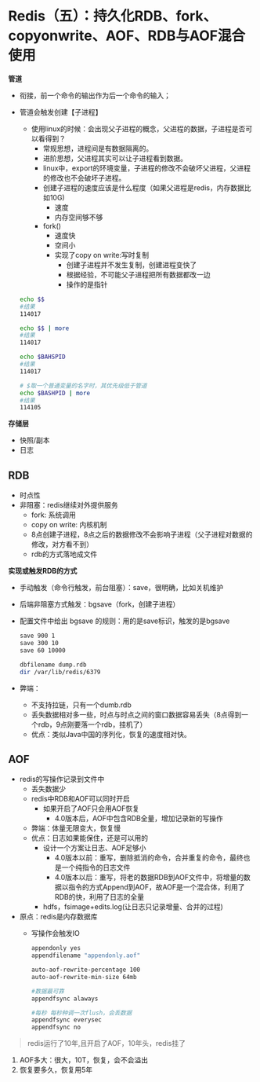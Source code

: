 # Redis（五）：持久化RDB、fork、copyonwrite、AOF、RDB与AOF混合使用

**管道**
- 衔接，前一个命令的输出作为后一个命令的输入；
- 管道会触发创建【子进程】
  - 使用linux的时候：会出现父子进程的概念，父进程的数据，子进程是否可以看得到？
    - 常规思想，进程间是有数据隔离的。
    - 进阶思想，父进程其实可以让子进程看到数据。
    - linux中，export的环境变量，子进程的修改不会破坏父进程，父进程的修改也不会破坏子进程。
    - 创建子进程的速度应该是什么程度（如果父进程是redis，内存数据比如10G)
      - 速度
      - 内存空间够不够
    - fork()
      - 速度快
      - 空间小
      - 实现了copy on write:写时复制
        - 创建子进程并不发生复制，创建进程变快了
        - 根据经验，不可能父子进程把所有数据都改一边
        - 操作的是指针

  ```bash
  echo $$
  #结果
  114017

  echo $$ | more
  #结果
  114017

  echo $BAHSPID
  #结果
  114017

  # $取一个普通变量的名字时，其优先级低于管道
  echo $BASHPID | more
  #结果
  114105
  ```

**存储层**
- 快照/副本
- 日志

## RDB
- 时点性
- 非阻塞：redis继续对外提供服务
  - fork: 系统调用
  - copy on write: 内核机制
  - 8点创建子进程，8点之后的数据修改不会影响子进程（父子进程对数据的修改，对方看不到）
  - rdb的方式落地成文件

**实现或触发RDB的方式**
- 手动触发（命令行触发，前台阻塞）：save，很明确，比如关机维护
- 后端非阻塞方式触发：bgsave（fork，创建子进程）
- 配置文件中给出 bgsave 的规则：用的是save标识，触发的是bgsave

  ```bash
  save 900 1
  save 300 10
  save 60 10000

  dbfilename dump.rdb
  dir /var/lib/redis/6379
  ```

- 弊端：
  - 不支持拉链，只有一个dumb.rdb
  - 丢失数据相对多一些，时点与时点之间的窗口数据容易丢失（8点得到一个rdb，9点刚要落一个rdb，挂机了）
  - 优点：类似Java中国的序列化，恢复的速度相对快。

## AOF
- redis的写操作记录到文件中
  - 丢失数据少
  - redis中RDB和AOF可以同时开启
    - 如果开启了AOF只会用AOF恢复
      - 4.0版本后，AOF中包含RDB全量，增加记录新的写操作
  - 弊端：体量无限变大，恢复慢
  - 优点：日志如果能保住，还是可以用的
    - 设计一个方案让日志、AOF足够小
      - 4.0版本以前：重写，删除抵消的命令，合并重复的命令，最终也是一个纯指令的日志文件
      - 4.0版本以后：重写，将老的数据RDB到AOF文件中，将增量的数据以指令的方式Append到AOF，故AOF是一个混合体，利用了RDB的快，利用了日志的全量
    - hdfs，fsimage+edits.log(让日志只记录增量、合并的过程)
- 原点：redis是内存数据库
  - 写操作会触发IO
  
    ```bash
    appendonly yes
    appendfilename "appendonly.aof"

    auto-aof-rewrite-percentage 100
    auto-aof-rewrite-min-size 64mb

    #数据最可靠
    appendfsync alaways

    #每秒 每秒种调一次flush，会丢数据
    appendfsync everysec
    appendfsync no
    ```

> redis运行了10年,且开启了AOF，10年头，redis挂了
1. AOF多大：很大，10T，恢复，会不会溢出
2. 恢复要多久，恢复用5年

